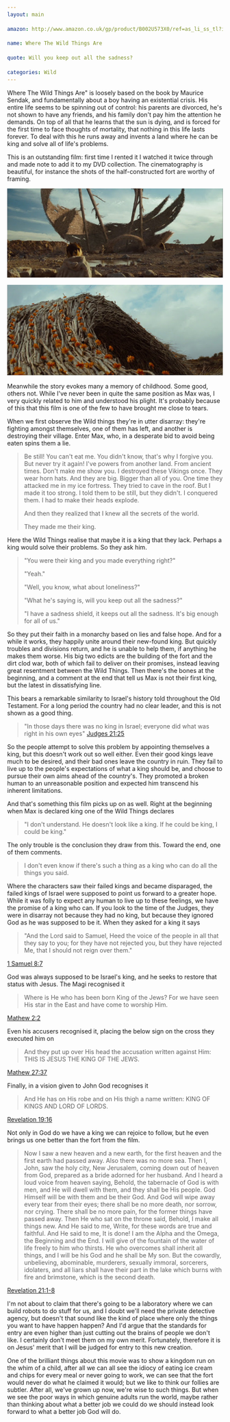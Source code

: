 ```yaml
---
layout: main

amazon: http://www.amazon.co.uk/gp/product/B002U573X0/ref=as_li_ss_tl?ie=UTF8&tag=theothevawil-21&linkCode=as2&camp=1634&creative=19450&creativeASIN=B002U573X0

name: Where The Wild Things Are

quote: Will you keep out all the sadness?

categories: Wild
---
```

Where The Wild Things Are" is loosely based on the book by Maurice Sendak, and fundamentally about a boy having an existential crisis. His entire life seems to be spinning out of control: his parents are divorced, he's not shown to have any friends, and his family don't pay him the attention he demands. On top of all that he learns that the sun is dying, and is forced for the first time to face thoughts of mortality, that nothing in this life lasts forever. To deal with this he runs away and invents a land where he can be king and solve all of life's problems.

This is an outstanding film: first time I rented it I watched it twice through and made note to add it to my DVD collection. The cinematography is beautiful, for instance the shots of the half-constructed fort are worthy of framing.

![Fort under construction](/resources/images/posts/wild/1.jpg)

![Fort with flowers](/resources/images/posts/wild/2.jpg)

Meanwhile the story evokes many a memory of childhood. Some good, others not. While I've never been in quite the same position as Max was, I very quickly related to him and understood his plight. It's probably because of this that this film is one of the few to have brought me close to tears.

When we first observe the Wild things they're in utter disarray: they're fighting amongst themselves, one of them has left, and another is destroying their village. Enter Max, who, in a desperate bid to avoid being eaten spins them a lie.

>Be still! You can't eat me. You didn't know, that's why I forgive you. But never try it again! I've powers from another land. From ancient times. Don't make me show you. I destroyed these Vikings once. They wear horn hats. And they are big. Bigger than all of you. One time they attacked me in my ice fortress. They tried to cave in the roof. But I made it too strong. I told them to be still, but they didn't. I conquered them. I had to make their heads explode.
>
>And then they realized that I knew all the secrets of the world.
>
>They made me their king.

Here the Wild Things realise that maybe it is a king that they lack. Perhaps a king would solve their problems. So they ask him.

>"You were their king and you made everything right?"
>
>"Yeah."
>
>"Well, you know, what about loneliness?"
>
>"What he's saying is, will you keep out all the sadness?"
>
>"I have a sadness shield, it keeps out all the sadness. It's big enough for all of us."

So they put their faith in a monarchy based on lies and false hope. And for a while it works, they happily unite around their new-found king. But quickly troubles and divisions return, and he is unable to help them, if anything he makes them worse. His big two edicts are the building of the fort and the dirt clod war, both of which fail to deliver on their promises, instead leaving great resentment between the Wild Things. Then there's the bones at the beginning, and a comment at the end that tell us Max is not their first king, but the latest in dissatisfying line.

This bears a remarkable similarity to Israel's history told throughout the Old Testament. For a long period the country had no clear leader, and this is not shown as a good thing.

>"In those days there was no king in Israel; everyone did what was right in his own eyes"
[Judges 21:25 ](http://www.youversion.com/bible/judg.21.25.nkjv)

So the people attempt to solve this problem by appointing themselves a king, but this doesn't work out so well either. Even their good kings leave much to be desired, and their bad ones leave the country in ruin. They fail to live up to the people's expectations of what a king should be, and choose to pursue their own aims ahead of the country's. They promoted a broken human to an unreasonable position and expected him transcend his inherent limitations.

And that's something this film picks up on as well. Right at the beginning when Max is declared king one of the Wild Things declares

>"I don't understand. He doesn't look like a king. If he could be king, I could be king."

The only trouble is the conclusion they draw from this. Toward the end, one of them comments.

>I don't even know if there's such a thing as a king who can do all the things you said.

Where the characters saw their failed kings and became disparaged, the failed kings of Israel were supposed to point us forward to a greater hope. While it was folly to expect any human to live up to these feelings, we have the promise of a king who can. If you look to the time of the Judges, they were in disarray not because they had no king, but because they ignored God as he was supposed to be it. When they asked for a king it says

>"And the Lord said to Samuel, Heed the voice of the people in all that they say to you; for they have not rejected you, but they have rejected Me, that I should not reign over them."

[1 Samuel 8:7](http://www.youversion.com/bible/1sam.8.7.nkjv)

God was always supposed to be Israel's king, and he seeks to restore that status with Jesus. The Magi recognised it

>Where is He who has been born King of the Jews? For we have seen His star in the East and have come to worship Him.

[Mathew 2:2](http://www.youversion.com/bible/matt.2.2.nkjv)

Even his accusers recognised it, placing the below sign on the cross they executed him on

>And they put up over His head the accusation written against Him: THIS IS JESUS THE KING OF THE JEWS.

[Mathew 27:37](http://www.youversion.com/bible/matt.27.37.nkjv)

Finally, in a vision given to John God recognises it

>And He has on His robe and on His thigh a name written: KING OF KINGS AND LORD OF LORDS.

[Revelation 19:16](http://www.youversion.com/bible/rev.19.16.nkjv)

Not only in God do we have a king we can rejoice to follow, but he even brings us one better than the fort from the film.

>Now I saw a new heaven and a new earth, for the first heaven and the first earth had passed away. Also there was no more sea. Then I, John, saw the holy city, New Jerusalem, coming down out of heaven from God, prepared as a bride adorned for her husband. And I heard a loud voice from heaven saying, Behold, the tabernacle of God is with men, and He will dwell with them, and they shall be His people. God Himself will be with them and be their God. And God will wipe away every tear from their eyes; there shall be no more death, nor sorrow, nor crying. There shall be no more pain, for the former things have passed away. Then He who sat on the throne said, Behold, I make all things new. And He said to me, Write, for these words are true and faithful. And He said to me, It is done! I am the Alpha and the Omega, the Beginning and the End. I will give of the fountain of the water of life freely to him who thirsts. He who overcomes shall inherit all things, and I will be his God and he shall be My son. But the cowardly, unbelieving, abominable, murderers, sexually immoral, sorcerers, idolaters, and all liars shall have their part in the lake which burns with fire and brimstone, which is the second death.

[Revelation 21:1-8](http://www.youversion.com/bible/rev.21.1-8.nkjv)

I'm not about to claim that there's going to be a laboratory where we can build robots to do stuff for us, and I doubt we'll need the private detective agency, but doesn't that sound like the kind of place where only the things you want to have happen happen? And I'd argue that the standards for entry are even higher than just cutting out the brains of people we don't like. I certainly don't meet them on my own merit. Fortunately, therefore it is on Jesus' merit that I will be judged for entry to this new creation.

One of the brilliant things about this movie was to show a kingdom run on the whim of a child, after all we can all see the idiocy of eating ice cream and chips for every meal or never going to work, we can see that the fort would never do what he claimed it would; but we like to think our follies are subtler. After all, we've grown up now, we're wise to such things. But when we see the poor ways in which genuine adults run the world, maybe rather than thinking about what a better job we could do we should instead look forward to what a better job God will do.
